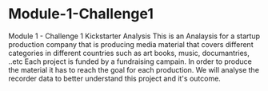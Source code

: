 # Module-1-Challenge1
Module 1 - Challenge 1
Kickstarter Analysis
This is an Analaysis for a startup production company that is producing media material that covers different categories in different countries such as art books, music, documantries, ..etc
Each project is funded by a fundraising campain. In order to produce the material it has to reach the goal for each production.
We will analyse the recorder data to better understand this project and it's outcome. 

